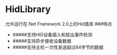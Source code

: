 # HidLibrary
允许运行在.Net Framework 2.0上的Hid类库
###特点
- #####支持HID设备插入和拔出事件检测
- #####支持异步接收设备数据
- #####支持主机一次性发送超过64字节的数据
